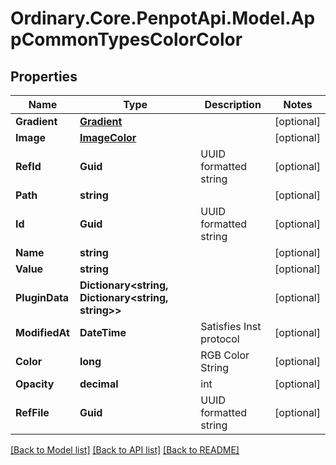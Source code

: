 # Ordinary.Core.PenpotApi.Model.AppCommonTypesColorColor

## Properties

Name | Type | Description | Notes
------------ | ------------- | ------------- | -------------
**Gradient** | [**Gradient**](Gradient.md) |  | [optional] 
**Image** | [**ImageColor**](ImageColor.md) |  | [optional] 
**RefId** | **Guid** | UUID formatted string | [optional] 
**Path** | **string** |  | [optional] 
**Id** | **Guid** | UUID formatted string | [optional] 
**Name** | **string** |  | [optional] 
**Value** | **string** |  | [optional] 
**PluginData** | **Dictionary&lt;string, Dictionary&lt;string, string&gt;&gt;** |  | [optional] 
**ModifiedAt** | **DateTime** | Satisfies Inst protocol | [optional] 
**Color** | **long** | RGB Color String | [optional] 
**Opacity** | **decimal** | int | [optional] 
**RefFile** | **Guid** | UUID formatted string | [optional] 

[[Back to Model list]](../README.md#documentation-for-models) [[Back to API list]](../README.md#documentation-for-api-endpoints) [[Back to README]](../README.md)


